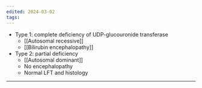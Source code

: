 ```yaml
---
edited: 2024-03-02
tags:
---
```

- Type 1: complete deficiency of UDP-glucouronide transferase 
	- [[Autosomal recessive]] 
	- [[Bilirubin encephalopathy]] 
- Type 2: partial deficiency
	- [[Autosomal dominant]] 
	- No encephalopathy
	- Normal LFT and histology 
---
